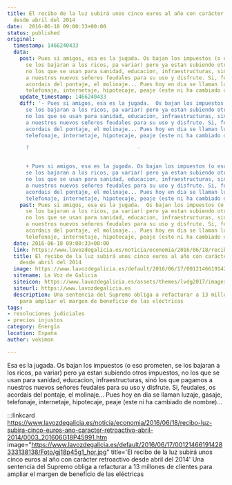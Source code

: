 ```yaml
---
title: El recibo de la luz subirá unos cinco euros al año con carácter retroactivo
  desde abril del 2014
date:  2016-06-18 09:00:33+00:00
status: published
original:
  timestamp: 1466240433
  data:
    post: Pues si amigos, esa es la jugada. Os bajan los impuestos (o eso prometen,
      se los bajaran a los ricos, pa variar) pero ya estan subiendo otros impuestos,
      no los que se usan para sanidad, educacion, infraestructuras, sino los que pagamos
      a nuestros nuevos señores feudales para su uso y disfrute. Si, feudales, os
      acordais del pontaje, el molinaje... Pues hoy en dia se llaman luzaje, gasaje,
      telefonaje, internetaje, hipotecaje, peaje (este ni ha cambiado de nombre)...
    update_timestamp: 1466240433
    diff: '- Pues si amigos, esa es la jugada.  Os bajan los impuestos (o eso prometen,
      se los bajaran a los ricos, pa variar) pero ya estan subiendo otros impuestos,
      no los que se usan para sanidad, educacion, infraestructuras, sino los que pagamos
      a nuestros nuevos señores feudales para su uso y disfrute. Si, feudales, os
      acordais del pontaje, el molinaje... Pues hoy en dia se llaman luzaje, gasaje,
      telefonaje, internetaje, hipotecaje, peaje (este ni ha cambiado de nombre)...

      ?                                   -


      + Pues si amigos, esa es la jugada. Os bajan los impuestos (o eso prometen,
      se los bajaran a los ricos, pa variar) pero ya estan subiendo otros impuestos,
      no los que se usan para sanidad, educacion, infraestructuras, sino los que pagamos
      a nuestros nuevos señores feudales para su uso y disfrute. Si, feudales, os
      acordais del pontaje, el molinaje... Pues hoy en dia se llaman luzaje, gasaje,
      telefonaje, internetaje, hipotecaje, peaje (este ni ha cambiado de nombre)...'
    past: Pues si amigos, esa es la jugada.  Os bajan los impuestos (o eso prometen,
      se los bajaran a los ricos, pa variar) pero ya estan subiendo otros impuestos,
      no los que se usan para sanidad, educacion, infraestructuras, sino los que pagamos
      a nuestros nuevos señores feudales para su uso y disfrute. Si, feudales, os
      acordais del pontaje, el molinaje... Pues hoy en dia se llaman luzaje, gasaje,
      telefonaje, internetaje, hipotecaje, peaje (este ni ha cambiado de nombre)...
  date: 2016-06-18 09:00:33+00:00
  link: https://www.lavozdegalicia.es/noticia/economia/2016/06/18/recibo-luz-subira-cinco-euros-ano-caracter-retroactivo-abril-2014/0003_201606G18P45991.htm
  title: El recibo de la luz subirá unos cinco euros al año con carácter retroactivo
    desde abril del 2014
  image: https://www.lavozdegalicia.es/default/2016/06/17/00121466191428333138138/Foto/gj18p45g1_hor.jpg
  sitename: La Voz de Galicia
  siteicon: https://www.lavozdegalicia.es/assets/themes/lvdg2017/images/favicon/android-icon-192x192.png
  siteurl: https://www.lavozdegalicia.es
  description: Una sentencia del Supremo obliga a refacturar a 13 millones de clientes
    para ampliar el margen de beneficio de las eléctricas
tags:
- resoluciones judiciales
- precios injustos
category: Energía
location: España
author: vokimon

---
```

Esa es la jugada.
Os bajan los impuestos (o eso prometen, se los bajaran a los ricos, pa variar)
pero ya estan subiendo otros impuestos,
no los que se usan para sanidad, educacion, infraestructuras,
sinó los que pagamos a nuestros nuevos señores feudales para su uso y disfrute.
Si, feudales, os acordais del pontaje, el molinaje...
Pues hoy en dia se llaman luzaje, gasaje, telefonaje, internetaje, hipotecaje, peaje (este ni ha cambiado de nombre)...

:::linkcard https://www.lavozdegalicia.es/noticia/economia/2016/06/18/recibo-luz-subira-cinco-euros-ano-caracter-retroactivo-abril-2014/0003_201606G18P45991.htm image="https://www.lavozdegalicia.es/default/2016/06/17/00121466191428333138138/Foto/gj18p45g1_hor.jpg" title='El recibo de la luz subirá unos cinco euros al año con carácter retroactivo desde abril del 2014'
    Una sentencia del Supremo
    obliga a refacturar a 13 millones de clientes
    para ampliar el margen de beneficio de las eléctricas

